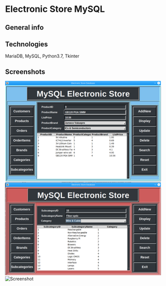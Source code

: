 # Electronic Store MySQL
## General info

## Technologies
MariaDB, MySQL, Python3.7, Tkinter
## Screenshots
![Screenshot](screenshot_eshop_sql.png)
![Screenshot](screenshot_eshop_sql_2.png)
![Screenshot](screenshot_eshop_sql_3.png)
